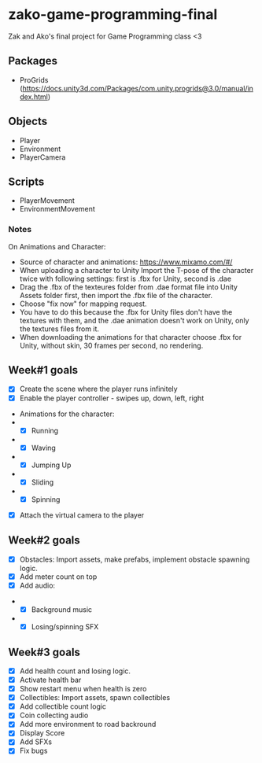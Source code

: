 # zako-game-programming-final
Zak and Ako's final project for Game Programming class <3

## Packages

- ProGrids (https://docs.unity3d.com/Packages/com.unity.progrids@3.0/manual/index.html)

## Objects

- Player
- Environment
- PlayerCamera

## Scripts

- PlayerMovement
- EnvironmentMovement

### Notes
On Animations and Character: 
- Source of character and animations: https://www.mixamo.com/#/
- When uploading a character to Unity Import the T-pose of the character twice with following settings: first is .fbx for Unity, second is .dae
- Drag the .fbx of the texteures folder from .dae format file into Unity Assets folder first, then import the .fbx file of the character. 
- Choose "fix now" for mapping request.
- You have to do this because the .fbx for Unity files don't have the textures with them, and the .dae animation doesn't work on Unity, only the textures files from it. 
- When downloading the animations for that character choose .fbx for Unity, without skin, 30 frames per second, no rendering.

## Week#1 goals

- [x] Create the scene where the player runs infinitely
- [x] Enable the player controller - swipes up, down, left, right
 - Animations for the character: 
- - [x] Running 
- - [x] Waving 
- - [x] Jumping Up 
- - [x] Sliding 
- - [x] Spinning 
- [x] Attach the virtual camera to the player

## Week#2 goals

- [x] Obstacles: Import assets, make prefabs, implement obstacle spawning logic.
- [x] Add meter count on top
- [x] Add audio: 
- - [x] Background music 
- - [x] Losing/spinning SFX 

## Week#3 goals

- [x] Add health count and losing logic.
- [x] Activate health bar
- [x] Show restart menu when health is zero
- [x] Collectibles: Import assets, spawn collectibles
- [x] Add collectible count logic
- [x] Coin collecting audio
- [x] Add more environment to road backround
- [x] Display Score
- [x] Add SFXs
- [x] Fix bugs
